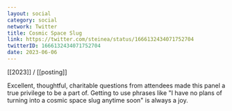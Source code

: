 ```yaml
---
layout: social
category: social
network: Twitter
title: Cosmic Space Slug
link: https://twitter.com/steinea/status/1666132434071752704
twitterID: 1666132434071752704
date: 2023-06-06
---
```


[[2023]] / [[posting]]

Excellent, thoughtful, charitable questions from attendees made this panel a true privilege to be a part of. Getting to use phrases like "I have no plans of turning into a cosmic space slug anytime soon" is always a joy.

